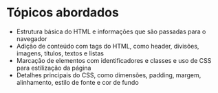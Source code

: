 # Tópicos abordados

- Estrutura básica do HTML e informações que são passadas para o navegador
- Adição de conteúdo com tags do HTML, como header, divisões, imagens, títulos, textos e listas
- Marcação de elementos com identificadores e classes e uso de CSS para estilização da página
- Detalhes principais do CSS, como dimensões, padding, margem, alinhamento, estilo de fonte e cor de fundo